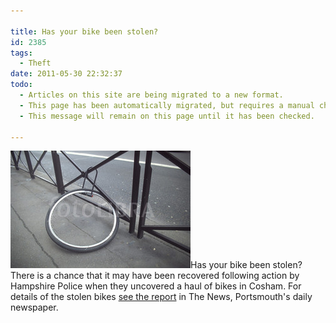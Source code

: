 ```yaml
---

title: Has your bike been stolen?
id: 2385
tags:
  - Theft
date: 2011-05-30 22:32:37
todo:
  - Articles on this site are being migrated to a new format.
  - This page has been automatically migrated, but requires a manual check-&-tune to ensure the format and links all work as expected.
  - This message will remain on this page until it has been checked.

---
```


[![Stolen bicycle](/public/assets/stolen-bicycle.jpg "Stolen bicycle")](/assets/stolen-bicycle.jpg)Has your bike been stolen? There is a chance that it may have been recovered following action by Hampshire Police when they uncovered a haul of bikes in Cosham. For details of the stolen bikes [see the report](http://www.portsmouth.co.uk/news/local/east-hampshire/could_your_bike_be_among_haul_seized_by_police_1_2720530 "Could your bike be among haul seized by police?") in The News, Portsmouth's daily newspaper.